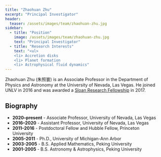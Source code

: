```yaml
---
title: "Zhaohuan Zhu"
excerpt: "Principal Investigator"
header:
  teaser: /assets/images/team/zhaohuan-zhu.jpg
sidebar:
  - title: "Position"
    image: /assets/images/team/zhaohuan-zhu.jpg
    text: "Principal Investigator"
  - title: "Research Interests"
    text: "<ul>
    <li> Accretion disks
    <li> Planet formation
    <li> Astrophysical fluid dynamics"
---
```


Zhaohuan Zhu (朱照寰) is an Associate Professor in the Department of Physics and Astronomy at the University of Nevada, Las Vegas.
He joined UNLV in 2016 and was awarded a [Sloan Research Fellowship](https://sloan.org/fellowships) in 2017.
      
## Biography
- __2020–present__ - Associate Professor, University of Nevada, Las Vegas
- __2016–2020__ - Assistant Professor, University of Nevada, Las Vegas
- __2011–2016__ - Postdoctoral Fellow and Hubble Fellow, Princeton University
- __2005-2011__ - Ph.D., University of Michigan-Ann Arbor
- __2003-2005__ - B.S. Applied Mathematics, Peking University
- __2001-2005__ - B.S. Astronomy & Astrophysics, Peking University
      
